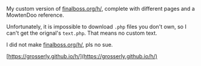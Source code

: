 My custom version of [finalboss.org/h/](finalboss.org/h/), complete with different pages and a MowtenDoo reference.

Unfortunately, it is impossible to download `.php` files you don't own, so I can't get the orignal's `text.php`. That means no custom text.

I did not make [finalboss.org/h/](finalboss.org/h/), pls no sue.

[https://grosserly.github.io/h/](https://grosserly.github.io/h/)
